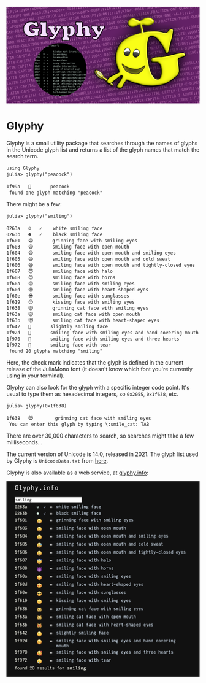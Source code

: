 ![glyphy splash image](docs/src/assets/figures/glyphy-social-media-preview.png)

# Glyphy

Glyphy is a small utility package that searches through the names of glyphs in the Unicode
glyph list and returns a list of the glyph names that match
the search term.

```julia-term
using Glyphy
julia> glyphy("peacock")

1f99a   🦚       peacock
 found one glyph matching "peacock"
```

There might be a few:

```julia-term
julia> glyphy("smiling")

0263a   ☺   ✓    white smiling face
0263b   ☻   ✓    black smiling face
1f601   😁       grinning face with smiling eyes
1f603   😃       smiling face with open mouth
1f604   😄       smiling face with open mouth and smiling eyes
1f605   😅       smiling face with open mouth and cold sweat
1f606   😆       smiling face with open mouth and tightly-closed eyes
1f607   😇       smiling face with halo
1f608   😈       smiling face with horns
1f60a   😊       smiling face with smiling eyes
1f60d   😍       smiling face with heart-shaped eyes
1f60e   😎       smiling face with sunglasses
1f619   😙       kissing face with smiling eyes
1f638   😸       grinning cat face with smiling eyes
1f63a   😺       smiling cat face with open mouth
1f63b   😻       smiling cat face with heart-shaped eyes
1f642   🙂       slightly smiling face
1f92d   🤭       smiling face with smiling eyes and hand covering mouth
1f970   🥰       smiling face with smiling eyes and three hearts
1f972   🥲       smiling face with tear
 found 20 glyphs matching "smiling"
```

Here, the check mark indicates that the glyph is defined in
the current release of the JuliaMono font (it doesn't know
which font you're currently using in your terminal).

Glyphy can also look for the glyph with a specific integer
code point. It's usual to type them as hexadecimal integers,
so `0x2055`, `0x1f638`, etc.

```julia-term
julia> glyphy(0x1f638)

1f638   😸        grinning cat face with smiling eyes
 You can enter this glyph by typing \:smile_cat: TAB
```

There are over 30,000 characters to search, so searches
might take a few milliseconds...

The current version of Unicode is 14.0, released in 2021.
The glyph list used by Glyphy is `UnicodeData.txt` from
[here](http://www.unicode.org/Public/UNIDATA/).

Glyphy is also available as a web service, at [glyphy.info](https://glyphy.info):

![glyphy.info](docs/src/assets/figures/glyphy-info.png)

[docs-development-img]: https://img.shields.io/badge/docs-development-blue
[docs-development-url]: http://cormullion.github.io/glyphy.jl/dev/

[docs-stable-img]: https://img.shields.io/badge/docs-stable-blue.svg
[docs-stable-url]: http://cormullion.github.io/glyphy.jl/stable/

[ci-img]: https://github.com/cormullion/glyphy.jl/workflows/CI/badge.svg
[ci-url]: https://github.com/cormullion/glyphy.jl/actions?query=workflow%3ACI
